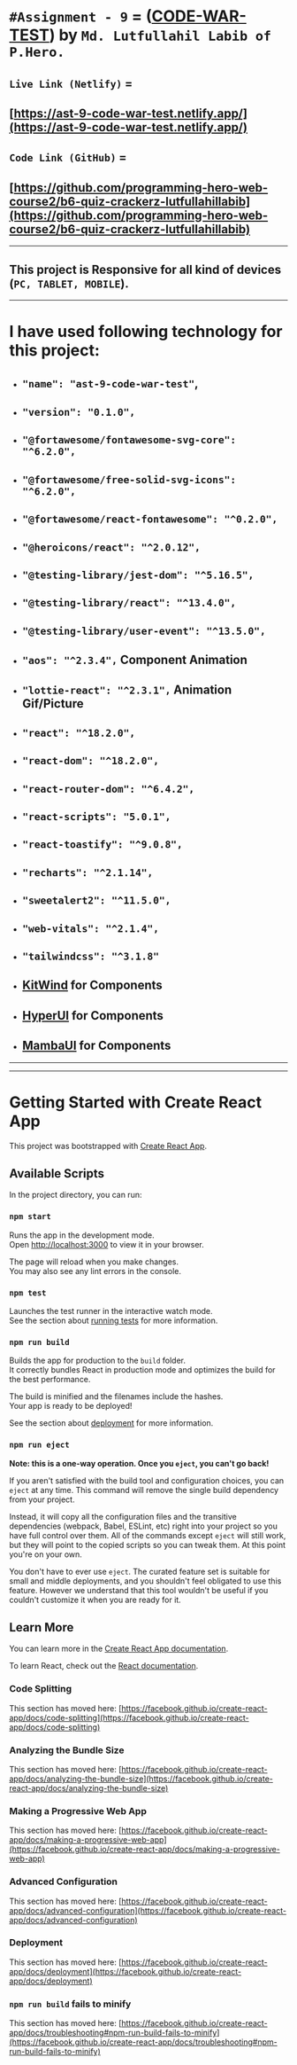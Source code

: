 # `#Assignment - 9` = ([CODE-WAR-TEST](https://ast-9-code-war-test.netlify.app/)) by `Md. Lutfullahil Labib of P.Hero.`

## `Live Link (Netlify)` = 

## [https://ast-9-code-war-test.netlify.app/](https://ast-9-code-war-test.netlify.app/)

## `Code Link (GitHub)` = 

## [https://github.com/programming-hero-web-course2/b6-quiz-crackerz-lutfullahillabib](https://github.com/programming-hero-web-course2/b6-quiz-crackerz-lutfullahillabib)

---
## This project is Responsive for all kind of devices (`PC, TABLET, MOBILE`).
---
# I have used following technology for this project:

- ## `"name": "ast-9-code-war-test"`,
- ## `"version": "0.1.0",`
- ## `"@fortawesome/fontawesome-svg-core": "^6.2.0",`
- ## `"@fortawesome/free-solid-svg-icons": "^6.2.0",`
- ## `"@fortawesome/react-fontawesome": "^0.2.0",`
- ## `"@heroicons/react": "^2.0.12",`
- ## `"@testing-library/jest-dom": "^5.16.5",`
- ## `"@testing-library/react": "^13.4.0",`
- ## `"@testing-library/user-event": "^13.5.0",`
- ## `"aos": "^2.3.4",` Component Animation
- ## `"lottie-react": "^2.3.1",` Animation Gif/Picture
- ## `"react": "^18.2.0",`
- ## `"react-dom": "^18.2.0",`
- ## `"react-router-dom": "^6.4.2",`
- ## `"react-scripts": "5.0.1",`
- ## `"react-toastify": "^9.0.8",`
- ## `"recharts": "^2.1.14",`
- ## `"sweetalert2": "^11.5.0",`
- ## `"web-vitals": "^2.1.4",`
- ## `"tailwindcss": "^3.1.8"`
- ## [KitWind](https://kitwind.io/) for Components
- ## [HyperUI](https://www.hyperui.dev/) for Components
- ## [MambaUI](https://www.mambaui.com/) for Components
---
---
# Getting Started with Create React App

This project was bootstrapped with [Create React App](https://github.com/facebook/create-react-app).

## Available Scripts

In the project directory, you can run:

### `npm start`

Runs the app in the development mode.\
Open [http://localhost:3000](http://localhost:3000) to view it in your browser.

The page will reload when you make changes.\
You may also see any lint errors in the console.

### `npm test`

Launches the test runner in the interactive watch mode.\
See the section about [running tests](https://facebook.github.io/create-react-app/docs/running-tests) for more information.

### `npm run build`

Builds the app for production to the `build` folder.\
It correctly bundles React in production mode and optimizes the build for the best performance.

The build is minified and the filenames include the hashes.\
Your app is ready to be deployed!

See the section about [deployment](https://facebook.github.io/create-react-app/docs/deployment) for more information.

### `npm run eject`

**Note: this is a one-way operation. Once you `eject`, you can't go back!**

If you aren't satisfied with the build tool and configuration choices, you can `eject` at any time. This command will remove the single build dependency from your project.

Instead, it will copy all the configuration files and the transitive dependencies (webpack, Babel, ESLint, etc) right into your project so you have full control over them. All of the commands except `eject` will still work, but they will point to the copied scripts so you can tweak them. At this point you're on your own.

You don't have to ever use `eject`. The curated feature set is suitable for small and middle deployments, and you shouldn't feel obligated to use this feature. However we understand that this tool wouldn't be useful if you couldn't customize it when you are ready for it.

## Learn More

You can learn more in the [Create React App documentation](https://facebook.github.io/create-react-app/docs/getting-started).

To learn React, check out the [React documentation](https://reactjs.org/).

### Code Splitting

This section has moved here: [https://facebook.github.io/create-react-app/docs/code-splitting](https://facebook.github.io/create-react-app/docs/code-splitting)

### Analyzing the Bundle Size

This section has moved here: [https://facebook.github.io/create-react-app/docs/analyzing-the-bundle-size](https://facebook.github.io/create-react-app/docs/analyzing-the-bundle-size)

### Making a Progressive Web App

This section has moved here: [https://facebook.github.io/create-react-app/docs/making-a-progressive-web-app](https://facebook.github.io/create-react-app/docs/making-a-progressive-web-app)

### Advanced Configuration

This section has moved here: [https://facebook.github.io/create-react-app/docs/advanced-configuration](https://facebook.github.io/create-react-app/docs/advanced-configuration)

### Deployment

This section has moved here: [https://facebook.github.io/create-react-app/docs/deployment](https://facebook.github.io/create-react-app/docs/deployment)

### `npm run build` fails to minify

This section has moved here: [https://facebook.github.io/create-react-app/docs/troubleshooting#npm-run-build-fails-to-minify](https://facebook.github.io/create-react-app/docs/troubleshooting#npm-run-build-fails-to-minify)
